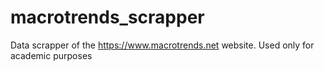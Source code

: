 # macrotrends_scrapper
Data scrapper of the https://www.macrotrends.net website. Used only for academic purposes
